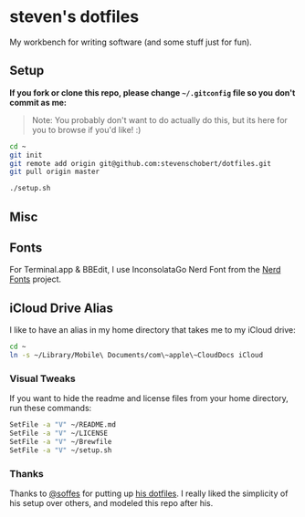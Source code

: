 # steven's dotfiles

My workbench for writing software (and some stuff just for fun).

## Setup

__If you fork or clone this repo, please change `~/.gitconfig` file so you don't commit as me:__

> Note: You probably don't want to do actually do this, but its here for you to browse if you'd like! :)

```sh
cd ~
git init
git remote add origin git@github.com:stevenschobert/dotfiles.git
git pull origin master

./setup.sh
```

## Misc

## Fonts

For Terminal.app & BBEdit, I use InconsolataGo Nerd Font from the [Nerd
Fonts](https://github.com/ryanoasis/nerd-fonts) project.

## iCloud Drive Alias

I like to have an alias in my home directory that takes me to my iCloud drive:

```sh
cd ~
ln -s ~/Library/Mobile\ Documents/com\~apple\~CloudDocs iCloud
```

### Visual Tweaks

If you want to hide the readme and license files from your home directory, run these commands:

```sh
SetFile -a "V" ~/README.md
SetFile -a "V" ~/LICENSE
SetFile -a "V" ~/Brewfile
SetFile -a "V" ~/setup.sh
```

### Thanks

Thanks to [@soffes](https://github.com/soffes) for putting up [his dotfiles](https://github.com/soffes/dotfiles). I really liked the simplicity of his setup over others, and modeled this repo after his.
